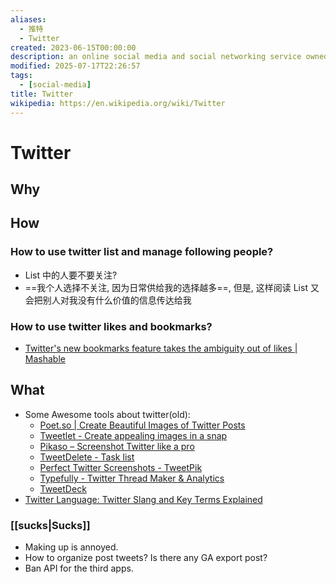 ```yaml
---
aliases:
  - 推特
  - Twitter
created: 2023-06-15T00:00:00
description: an online social media and social networking service owned and operated by American company X Corp., the successor of Twitter, Inc.
modified: 2025-07-17T22:26:57
tags:
  - [social-media]
title: Twitter
wikipedia: https://en.wikipedia.org/wiki/Twitter
---
```


# Twitter

## Why

## How

### How to use twitter list and manage following people?

- List 中的人要不要关注?
- ==我个人选择不关注, 因为日常供给我的选择越多==, 但是, 这样阅读 List 又会把别人对我没有什么价值的信息传达给我

### How to use twitter likes and bookmarks?

- [Twitter's new bookmarks feature takes the ambiguity out of likes | Mashable](https://mashable.com/article/twitter-bookmarks)

## What

- Some Awesome tools about twitter(old):
    - [Poet.so | Create Beautiful Images of Twitter Posts](https://poet.so/)
    - [Tweetlet - Create appealing images in a snap](https://tweetlet.net/)
    - [Pikaso – Screenshot Twitter like a pro](https://pikaso.me/)
    - [TweetDelete - Task list](https://tweetdelete.net/list_tasks/)
    - [Perfect Twitter Screenshots - TweetPik](https://tweetpik.com/)
    - [Typefully - Twitter Thread Maker & Analytics](https://typefully.com/write)
    - [TweetDeck](https://tweetdeck.twitter.com/)
- [Twitter Language: Twitter Slang and Key Terms Explained](https://www.lifewire.com/twitter-slang-and-key-terms-explained-2655399)

### [[sucks|Sucks]]

- Making up is annoyed.
- How to organize post tweets? Is there any GA export post?
- Ban API for the third apps.
